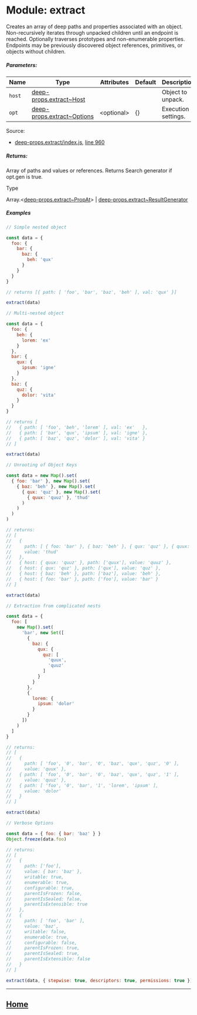 Module: extract
===============

Creates an array of deep paths and properties associated with an object. Non-recursively iterates through unpacked children until an endpoint is reached. Optionally traverses prototypes and non-enumerable properties. Endpoints may be previously discovered object references, primitives, or objects without children.

##### Parameters:

| Name | Type | Attributes | Default | Description |
| --- | --- | --- | --- | --- |
| `host` | [deep-props.extract~Host](https://github.com/jpcx/deep-props.extract/blob/0.1.2/docs/global.md#~Host) |  |  | Object to unpack. |
| `opt` | [deep-props.extract~Options](https://github.com/jpcx/deep-props.extract/blob/0.1.2/docs/global.md#~Options) | \<optional> | {} | Execution settings. |

Source:

*   [deep-props.extract/index.js](https://github.com/jpcx/deep-props.extract/blob/0.1.2/index.js), [line 960](https://github.com/jpcx/deep-props.extract/blob/0.1.2/index.js#L960)

##### Returns:

Array of paths and values or references. Returns Search generator if opt.gen is true.

Type

Array.<[deep-props.extract~PropAt](https://github.com/jpcx/deep-props.extract/blob/0.1.2/docs/global.md#~PropAt)> | [deep-props.extract~ResultGenerator](https://github.com/jpcx/deep-props.extract/blob/0.1.2/docs/global.md#~ResultGenerator)

##### Examples

```js
// Simple nested object

const data = {
  foo: {
    bar: {
      baz: {
        beh: 'qux'
      }
    }
  }
}

// returns [{ path: [ 'foo', 'bar', 'baz', 'beh' ], val: 'qux' }]

extract(data)
```

```js
// Multi-nested object

const data = {
  foo: {
    beh: {
      lorem: 'ex'
    }
  },
  bar: {
    qux: {
      ipsum: 'igne'
    }
  },
  baz: {
    quz: {
      dolor: 'vita'
    }
  }
}

// returns [
//   { path: [ 'foo', 'beh', 'lorem' ], val: 'ex'   },
//   { path: [ 'bar', 'qux', 'ipsum' ], val: 'igne' },
//   { path: [ 'baz', 'quz', 'dolor' ], val: 'vita' }
// ]

extract(data)
```

```js
// Unrooting of Object Keys

const data = new Map().set(
  { foo: 'bar' }, new Map().set(
    { baz: 'beh' }, new Map().set(
      { qux: 'quz' }, new Map().set(
        { quux: 'quuz' }, 'thud'
      )
    )
  )
)

// returns:
// [
//   {
//     path: [ { foo: 'bar' }, { baz: 'beh' }, { qux: 'quz' }, { quux: 'quuz' } ],
//     value: 'thud'
//   },
//   { host: { quux: 'quuz' }, path: ['quux'], value: 'quuz' },
//   { host: { qux: 'quz' }, path: ['qux'], value: 'quz' },
//   { host: { baz: 'beh' }, path: ['baz'], value: 'beh' },
//   { host: { foo: 'bar' }, path: ['foo'], value: 'bar' }
// ]

extract(data)
```

```js
// Extraction from complicated nests

const data = {
  foo: [
    new Map().set(
      'bar', new Set([
        {
          baz: {
            qux: {
              quz: [
                'quux',
                'quuz'
              ]
            }
          }
        },
        {
          lorem: {
            ipsum: 'dolor'
          }
        }
      ])
    )
  ]
}

// returns:
// [
//   {
//     path: [ 'foo', '0', 'bar', '0', 'baz', 'qux', 'quz', '0' ],
//     value: 'quux' },
//   { path: [ 'foo', '0', 'bar', '0', 'baz', 'qux', 'quz', '1' ],
//     value: 'quuz' },
//   { path: [ 'foo', '0', 'bar', '1', 'lorem', 'ipsum' ],
//     value: 'dolor'
//   }
// ]

extract(data)
```

```js
// Verbose Options

const data = { foo: { bar: 'baz' } }
Object.freeze(data.foo)

// returns:
// [
//   {
//     path: ['foo'],
//     value: { bar: 'baz' },
//     writable: true,
//     enumerable: true,
//     configurable: true,
//     parentIsFrozen: false,
//     parentIsSealed: false,
//     parentIsExtensible: true
//   },
//   {
//     path: [ 'foo', 'bar' ],
//     value: 'baz',
//     writable: false,
//     enumerable: true,
//     configurable: false,
//     parentIsFrozen: true,
//     parentIsSealed: true,
//     parentIsExtensible: false
//   }
// ]

extract(data, { stepwise: true, descriptors: true, permissions: true })
```

<hr>

## [Home](https://github.com/jpcx/deep-props.extract/blob/0.1.2/README.md)